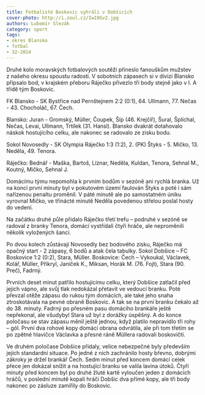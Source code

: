 ```yaml
---
title: Fotbalisté Boskovic vyhráli v Dobšicích
cover-photo: http://i.zoul.cz/Iw19Gv2.jpg
authors: Lubomír Slezák
category: sport
tags:
- okres Blansko
- fotbal
- 32-2014 
---
```


Druhé kolo moravských fotbalových soutěží přineslo fanouškům mužstev z našeho okresu spoustu radosti. V sobotních zápasech si v divizi Blansko připsalo bod, v krajském přeboru Ráječko přivezlo tři body stejně jako v I. A třídě tým Boskovic.

FK Blansko - SK Bystřice nad Pernštejnem 2:2 (0:1), 64. Ullmann, 77. Nečas - 43. Chocholáč, 67. Čech.

Blansko: Juran - Gromský, Müller, Čoupek, Šíp (46. Krejčíř), Šural, Šplíchal, Nečas, Levai, Ullmann, Trtílek (31. Hansl).
Blansko dvakrát dotahovalo náskok hostujícího celku, ale nakonec se radovalo ze zisku bodu.

Sokol Novosedly - SK Olympia Ráječko 1:3 (1:2), 2. (PK) Štyks - 5. Mičko, 13. Neděla, 49. Tenora.

Ráječko: Bednář - Maška, Bartoš, Líznar, Neděla, Kuldan, Tenora, Sehnal M., Koutný, Mičko, Sehnal J.

Domácímu týmu nepomohla k prvním bodům v sezóně ani rychlá branka. Už na konci první minuty byl v pokutovém území faulován Štyks a poté i sám nařízenou penaltu proměnil. V páté minutě ale po samostatném úniku vyrovnal Mičko, ve třinácté minutě Neděla povedenou střelou poslal hosty do vedení.

Na začátku druhé půle přidalo Ráječko třetí trefu – podruhé v sezóně se radoval z branky Tenora, domácí vystřídali čtyři hráče, ale neproměnili několik vyložených šancí.

Po dvou kolech zůstávají Novosedly bez bodového zisku, Ráječko má opačný start - 2 zápasy, 6 bodů a atak čela tabulky.
Sokol Dobšice – FC Boskovice 1:2 (0:2), Stara, Müller.
Boskovice: Čech – Vykoukal, Václavek, Kolář, Müller, Přikryl, Janíček K., Miksan, Horák M. (76. Fojt), Stara (90. Preč), Fadrný.

Prvních deset minut patřilo hostujícímu celku, který Dobšice zatlačil před jejich vápno, ale svůj tlak nedokázal přetavit ve vedoucí branku. Poté převzal otěže zápasu do rukou tým domácích, ale také jeho snaha ztroskotávala na pevné obraně Boskovic.
A tak se na první branku čekalo až do 38. minuty. Fadrný po přesném pasu domácího brankáře ještě nepřekonal, ale všudybyl Stara už byl z dorážky úspěšný. A do konce poločasu se stav zápasu měnil ještě jednou, když platilo nepravidlo tři rohy – gól. První dva rohové kopy domácí obrana odvrátila, ale při tom třetím se po zpětné hlavičce Václavka a přesné ráně Müllera radovali boskovičtí.

Ve druhém poločase Dobšice přidaly, velice nebezpečné byly především jejich standardní situace. Po jedné z nich zachránilo hosty břevno, dobrými zákroky je držel brankář Čech. Sedm minut před koncem domácí celek přece jen dokázal snížit a na hostující branku se valila lavina útoků. Čtyři minuty před koncem byl po druhé žluté kartě vyloučen jeden z domácích hráčů, v poslední minutě kopali hráči Dobšic dva přímé kopy, ale tři body nakonec po zásluze zamířily do Boskovic.